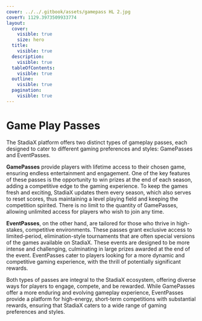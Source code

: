 ```yaml
---
cover: ../../.gitbook/assets/gamepass HL 2.jpg
coverY: 1129.3973509933774
layout:
  cover:
    visible: true
    size: hero
  title:
    visible: true
  description:
    visible: true
  tableOfContents:
    visible: true
  outline:
    visible: true
  pagination:
    visible: true
---
```


# Game Play Passes

The StadiaX platform offers two distinct types of gameplay passes, each designed to cater to different gaming preferences and styles: GamePasses and EventPasses.

**GamePasses** provide players with lifetime access to their chosen game, ensuring endless entertainment and engagement. One of the key features of these passes is the opportunity to win prizes at the end of each season, adding a competitive edge to the gaming experience. To keep the games fresh and exciting, StadiaX updates them every season, which also serves to reset scores, thus maintaining a level playing field and keeping the competition spirited. There is no limit to the quantity of GamePasses, allowing unlimited access for players who wish to join any time.

**EventPasses**, on the other hand, are tailored for those who thrive in high-stakes, competitive environments. These passes grant exclusive access to limited-period, elimination-style tournaments that are often special versions of the games available on StadiaX. These events are designed to be more intense and challenging, culminating in large prizes awarded at the end of the event. EventPasses cater to players looking for a more dynamic and competitive gaming experience, with the thrill of potentially significant rewards.

Both types of passes are integral to the StadiaX ecosystem, offering diverse ways for players to engage, compete, and be rewarded. While GamePasses offer a more enduring and evolving gameplay experience, EventPasses provide a platform for high-energy, short-term competitions with substantial rewards, ensuring that StadiaX caters to a wide range of gaming preferences and styles.
